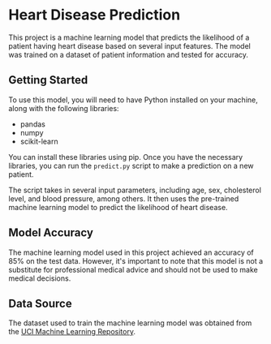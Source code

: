 # Heart Disease Prediction

This project is a machine learning model that predicts the likelihood of a patient having heart disease based on several input features. The model was trained on a dataset of patient information and tested for accuracy.

## Getting Started

To use this model, you will need to have Python installed on your machine, along with the following libraries:

- pandas
- numpy
- scikit-learn

You can install these libraries using pip. Once you have the necessary libraries, you can run the `predict.py` script to make a prediction on a new patient. 

The script takes in several input parameters, including age, sex, cholesterol level, and blood pressure, among others. It then uses the pre-trained machine learning model to predict the likelihood of heart disease. 

## Model Accuracy

The machine learning model used in this project achieved an accuracy of 85% on the test data. However, it's important to note that this model is not a substitute for professional medical advice and should not be used to make medical decisions.

## Data Source

The dataset used to train the machine learning model was obtained from the [UCI Machine Learning Repository](https://archive.ics.uci.edu/ml/datasets/heart+Disease). 

